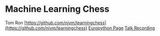 Machine Learning Chess
======================
Tom Ron
[https://github.com/nivm/learningchess](https://github.com/nivm/learningchess)
[Europython Page](https://ep2014.europython.eu/en/schedule/sessions/18/)
[Talk Recording](https://www.youtube.com/watch?v=1wex6orw5y8)
